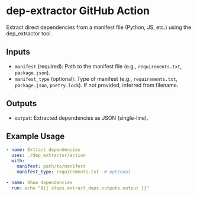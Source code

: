 # dep-extractor GitHub Action

Extract direct dependencies from a manifest file (Python, JS, etc.) using the dep_extractor tool.

## Inputs
- `manifest` (required): Path to the manifest file (e.g., `requirements.txt`, `package.json`).
- `manifest_type` (optional): Type of manifest (e.g., `requirements.txt`, `package.json`, `poetry.lock`). If not provided, inferred from filename.

## Outputs
- `output`: Extracted dependencies as JSON (single-line).

## Example Usage
```yaml
- name: Extract dependencies
  uses: ./dep_extractor/action
  with:
    manifest: path/to/manifest
    manifest_type: requirements.txt  # optional

- name: Show dependencies
  run: echo "${{ steps.extract_deps.outputs.output }}"
```